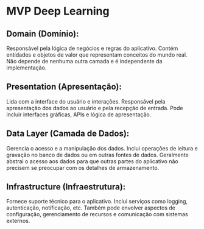 # MVP Deep Learning


## Domain (Domínio):

Responsável pela lógica de negócios e regras do aplicativo.
Contém entidades e objetos de valor que representam conceitos do mundo real.
Não depende de nenhuma outra camada e é independente da implementação.

## Presentation (Apresentação):

Lida com a interface do usuário e interações.
Responsável pela apresentação dos dados ao usuário e pela recepção de entrada.
Pode incluir interfaces gráficas, APIs e lógica de apresentação.

## Data Layer (Camada de Dados):

Gerencia o acesso e a manipulação dos dados.
Inclui operações de leitura e gravação no banco de dados ou em outras fontes de dados.
Geralmente abstrai o acesso aos dados para que outras partes do aplicativo não precisem se preocupar com os detalhes de armazenamento.

## Infrastructure (Infraestrutura):

Fornece suporte técnico para o aplicativo.
Inclui serviços como logging, autenticação, notificação, etc.
Também pode envolver aspectos de configuração, gerenciamento de recursos e comunicação com sistemas externos.